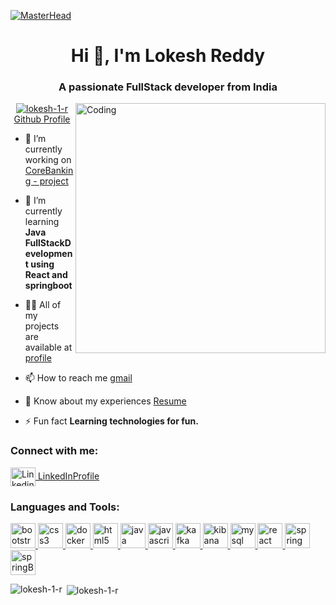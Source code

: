 [![MasterHead](https://user-images.githubusercontent.com/26146907/193597966-b9fab9ac-5f43-4aa2-b43d-0bb3a9d10955.gif)](https://www.linkedin.com/in/lokesh-reddy-33a2621a7)

 

<h1 align="center">Hi 👋, I'm Lokesh Reddy</h1>
<h3 align="Center">A passionate FullStack developer from India</h3>
<img align="right" alt="Coding" width="400" src="https://cdn.dribbble.com/users/1162077/screenshots/3848914/programmer.gif"></img>
<p align="center"> <a href="https://github.com/ryo-ma/github-profile-trophy"><img src="https://github-profile-trophy.vercel.app/?username=lokesh-1-r" alt="lokesh-1-r" />Github Profile</a> </p>

- 🔭 I’m currently working on [CoreBanking - project](https://github.com/Lokesh-1-R/corebanking_v2_new)

- 🌱 I’m currently learning **Java FullStackDevelopment using React and springboot**

- 👨‍💻 All of my projects are available at [profile](https://github.com/Lokesh-1-R?tab=repositories)

- 📫 How to reach me [gmail](lokeshreddu123@gmail.com)

- 📄 Know about my experiences [Resume](https://drive.google.com/file/d/19M2YYNZMqJmApL8PwvOoJSF6ifiCuJIL/view?usp=sharing)

- ⚡ Fun fact **Learning technologies for fun.**

<h3 align="left">Connect with me:</h3>
<p align="left">
<a href="https://www.linkedin.com/in/lokesh-reddy-33a2621a7" target="blank"><img align="center" src="https://play-lh.googleusercontent.com/kMofEFLjobZy_bCuaiDogzBcUT-dz3BBbOrIEjJ-hqOabjK8ieuevGe6wlTD15QzOqw" alt="Linkedin Profile" height="30" width="40" />    LinkedInProfile</a>
</p>

<h3 align="left">Languages and Tools:</h3>

<p align="left"> <a href="https://getbootstrap.com/" target="_blank" rel="noreferrer"> <img src="https://uxwing.com/wp-content/themes/uxwing/download/brands-and-social-media/bootstrap-4-icon.png" alt="bootstrap" width="40" height="40"/> </a> <a href="https://www.w3schools.com/css/" target="_blank" rel="noreferrer"> <img src="https://brandeps.com/logo-download/C/CSS-3-logo-vector-01.svg" alt="css3" width="40" height="40"/> </a> <a href="https://www.docker.com/" target="_blank" rel="noreferrer"> <img src="https://d1.awsstatic.com/acs/characters/Logos/Docker-Logo_Horizontel_279x131.b8a5c41e56b77706656d61080f6a0217a3ba356d.png" alt="docker" width="40" height="40"/> </a> <a href="https://www.w3.org/html/" target="_blank" rel="noreferrer"> <img src="https://brandeps.com/logo-download/H/HTML-5-logo-vector-01.svg" alt="html5" width="40" height="40"/> </a> <a href="https://www.java.com" target="_blank" rel="noreferrer"> <img src="https://brandeps.com/logo-download/J/Java-logo-vector-01.svg" alt="java" width="40" height="40"/> </a> <a href="https://developer.mozilla.org/en-US/docs/Web/JavaScript" target="_blank" rel="noreferrer"> <img src="https://brandeps.com/logo-download/J/JavaScript-logo-vector-01.svg" alt="javascript" width="40" height="40"/> </a> <a href="https://kafka.apache.org/" target="_blank" rel="noreferrer"> <img src="https://www.vectorlogo.zone/logos/apache_kafka/apache_kafka-icon.svg" alt="kafka" width="40" height="40"/> </a> <a href="https://www.elastic.co/kibana" target="_blank" rel="noreferrer"> <img src="https://www.vectorlogo.zone/logos/elasticco_kibana/elasticco_kibana-icon.svg" alt="kibana" width="40" height="40"/>  <a href="https://www.mysql.com/" target="_blank" rel="noreferrer"> <img src="https://www.mysql.com/common/logos/logo-mysql-170x115.png" alt="mysql" width="40" height="40"/> </a> <a href="https://reactjs.org/" target="_blank" rel="noreferrer"> <img src="https://upload.wikimedia.org/wikipedia/commons/a/a7/React-icon.svg" alt="react" width="40" height="40"/> </a> <a href="https://spring.io/" target="_blank" rel="noreferrer"> <img src="https://www.vectorlogo.zone/logos/springio/springio-icon.svg" alt="spring" width="40" height="40"/> </a><a href="https://spring.io/" target="_blank" rel="noreferrer"> <img src="https://img.icons8.com/?size=1x&id=A3Ulk2RcONKs&format=png" alt="springBoot" width="40" height="40"/> </a> </p>

<p><img align="left" src="https://github-readme-stats.vercel.app/api/top-langs?username=lokesh-1-r&show_icons=true&locale=en&layout=compact" alt="lokesh-1-r" /></p>

<p>&nbsp;<img align="center" src="https://github-readme-stats.vercel.app/api?username=lokesh-1-r&show_icons=true&locale=en" alt="lokesh-1-r" /></p>
